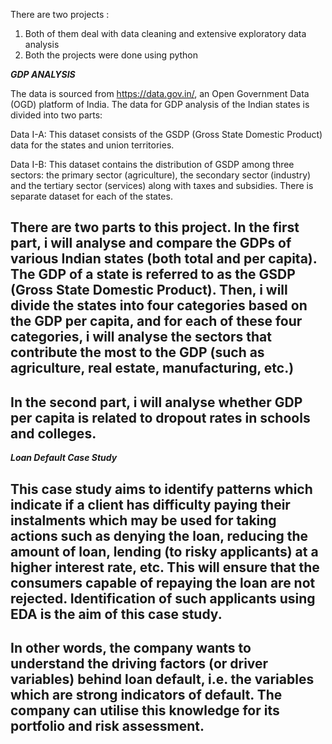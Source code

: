 There are two projects :

1) Both of them deal with data cleaning and extensive exploratory data analysis
2) Both the projects were done using python

***GDP ANALYSIS***

The data is sourced from https://data.gov.in/, an Open Government Data (OGD) platform of India. The data for GDP analysis of the Indian states is divided into two parts:

Data I-A: This dataset consists of the GSDP (Gross State Domestic Product) data for the states and union territories.

Data I-B: This dataset contains the distribution of GSDP among three sectors: the primary sector (agriculture), the secondary sector (industry) and the tertiary sector (services) along with taxes and subsidies. There is separate dataset for each of the states. 

 ## There are two parts to this project. In the first part, i  will analyse and compare the GDPs of various Indian states (both total and per capita). The GDP of a state is referred to as the GSDP (Gross State Domestic Product). Then, i will divide the states into four categories based on the GDP per capita, and for each of these four categories, i will analyse the sectors that contribute the most to the GDP (such as agriculture, real estate, manufacturing, etc.)

 ## In the second part, i will analyse whether GDP per capita is related to dropout rates in schools and colleges.
 
***Loan Default Case Study***
 
 ## This case study aims to identify patterns which indicate if a client has difficulty paying their instalments which may be used for taking actions such as denying the loan, reducing the amount of loan, lending (to risky applicants) at a higher interest rate, etc. This will ensure that the consumers capable of repaying the loan are not rejected. Identification of such applicants using EDA is the aim of this case study.

 ## In other words, the company wants to understand the driving factors (or driver variables) behind loan default, i.e. the variables which are strong indicators of default.  The company can utilise this knowledge for its portfolio and risk assessment.
